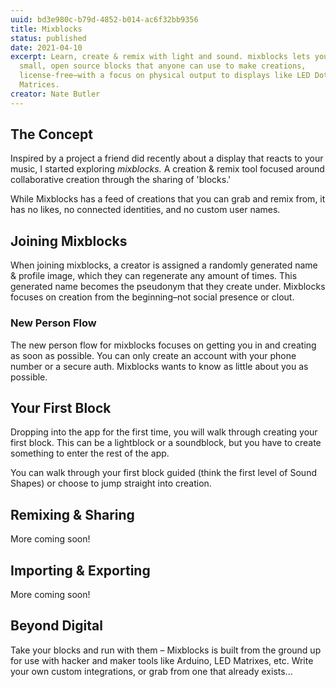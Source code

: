 ```yaml
---
uuid: bd3e980c-b79d-4852-b014-ac6f32bb9356
title: Mixblocks
status: published
date: 2021-04-10
excerpt: Learn, create & remix with light and sound. mixblocks lets you create
  small, open source blocks that anyone can use to make creations,
  license-free–with a focus on physical output to displays like LED Dot
  Matrices.
creator: Nate Butler
---
```

## The Concept

Inspired by a project a friend did recently about a display that reacts to your music, I started exploring *mixblocks.* A creation & remix tool focused around collaborative creation through the sharing of 'blocks.' 

While Mixblocks has a feed of creations that you can grab and remix from, it has no likes, no connected identities, and no custom user names.

## Joining Mixblocks

When joining mixblocks, a creator is assigned a randomly generated name & profile image, which they can regenerate any amount of times. This generated name becomes the pseudonym that they create under. Mixblocks focuses on creation from the beginning–not social presence or clout.

### New Person Flow

The new person flow for mixblocks focuses on getting you in and creating as soon as possible. You can only create an account with your phone number or a secure auth. Mixblocks wants to know as little about you as possible.

## Your First Block

Dropping into the app for the first time, you will walk through creating your first block. This can be a lightblock or a soundblock, but you have to create something to enter the rest of the app. 

You can walk through your first block guided (think the first level of Sound Shapes) or choose to jump straight into creation.

## Remixing & Sharing

More coming soon!

## Importing & Exporting

More coming soon!

## Beyond Digital

Take your blocks and run with them – Mixblocks is built from the ground up for use with hacker and maker tools like Arduino, LED Matrixes, etc. Write your own custom integrations, or grab from one that already exists...